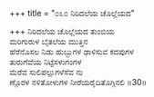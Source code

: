 +++
title = "೦೩೦ ನಿರಿದಲೆಯ ಚೊಲ್ಲೆಯದ"

+++
ನಿರಿದಲೆಯ ಚೊಲ್ಲೆಯದ ತುಂಬಿಯ  
ಮರಿಗುರುಳ ಬೈತಲೆಯ ಮುತ್ತಿನ  
ಹೆರೆನೊಸಲ ನಿಡು ಹುಬ್ಬುಗಳ ಢಾಳಿಸುವ ಕದಪುಗಳ   
ತುರುಗೆವೆಯ ನಿಟ್ಟೆಸಳುಗಂಗಳ  
ಮೆರೆವ ಸುಲಿಪಲ್ಲುಗಳೆಸೆವ ನು  
ಣ್ಗೊರಳ ನಳಿತೋಳುಗಳ ನೀರೆಯರೈದಿತೊಗ್ಗಿನಲಿ      ॥30॥